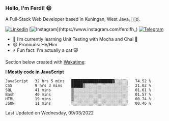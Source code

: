 ### Hello, I'm Ferdi! 😄

A Full-Stack Web Developer based in Kuningan, West Java, :indonesia:.

<!-- Visit My Linkedin Profile -->

[![Linkedin](https://img.shields.io/badge/-Ferdi%20Ferdiana-blue?style=flat-square&labelColor=grey&logo=Linkedin&logoColor=silver&link=https://www.linkedin.com/in/ferdianfh)](https://www.linkedin.com/in/ferdianfh)
[![Instagram](https://img.shields.io/badge/-@ferdifh_-purple?style=flat-square&labelColor=gray&logo=Instagram&logoColor=white&link=https://www.instagram.com/ferdifh_)](https://www.instagram.com/ferdifh_)
[![Telegram](https://img.shields.io/badge/-ferdifh-informational?style=flat-square&labelColor=gray&logo=telegram&logoColor=white&link=https://t.me/ferdifh)](https://t.me/ferdifh)

- 🌱 I’m currently learning Unit Testing with Mocha and Chai 🚀
- 😄 Pronouns: He/Him
- ⚡ Fun fact: I'm actually a cat :smiley_cat:

Section below created with [Wakatime](https://wakatime.com/):

**I Mostly code in JavaScript**
<!--START_SECTION:waka-->

```text
JavaScript   32 hrs 5 mins   ██████████████████▓░░░░░░   74.52 %
CSS          9 hrs 3 mins    █████▒░░░░░░░░░░░░░░░░░░░   21.02 %
SQL          41 mins         ▒░░░░░░░░░░░░░░░░░░░░░░░░   01.61 %
Bash         40 mins         ▒░░░░░░░░░░░░░░░░░░░░░░░░   01.57 %
HTML         19 mins         ▒░░░░░░░░░░░░░░░░░░░░░░░░   00.74 %
JSON         11 mins         ░░░░░░░░░░░░░░░░░░░░░░░░░   00.46 %
```

<!--END_SECTION:waka-->

Last Updated on Wednesday, 09/03/2022
<!--
**ferdianfh/ferdianfh** is a ✨ _special_ ✨ repository because its `README.md` (this file) appears on your GitHub profile.

Here are some ideas to get you started:

- 🔭 I’m currently working on ...
- 🌱 I’m currently learning ...
- 👯 I’m looking to collaborate on ...
- 🤔 I’m looking for help with ...
- 💬 Ask me about ...
- 📫 How to reach me: ...
- 😄 Pronouns: ...
- ⚡ Fun fact: ...
-->
